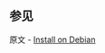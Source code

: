 ## 参见

原文 - [Install on Debian]( https://docs.mongodb.com/manual/tutorial/install-mongodb-enterprise-on-debian/ )


